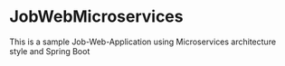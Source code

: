 # JobWebMicroservices
This is a sample Job-Web-Application using Microservices architecture style and Spring Boot
